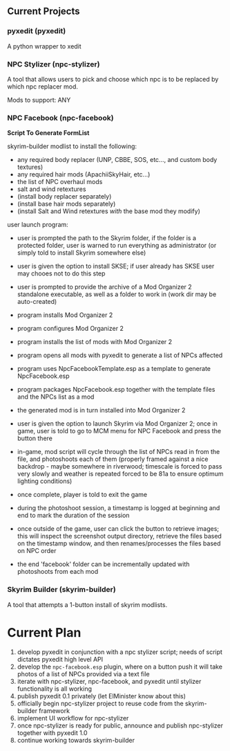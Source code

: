 ## Current Projects

### pyxedit (pyxedit)

A python wrapper to xedit

### NPC Stylizer (npc-stylizer)

A tool that allows users to pick and choose which npc is to be replaced by which
npc replacer mod.

Mods to support: ANY

### NPC Facebook (npc-facebook)

**Script To Generate FormList**

skyrim-builder modlist to install the following:

- any required body replacer (UNP, CBBE, SOS, etc..., and custom body textures)
- any required hair mods (ApachiiSkyHair, etc...)
- the list of NPC overhaul mods
- salt and wind retextures
- (install body replacer separately)
- (install base hair mods separately)
- (install Salt and Wind retextures _with_ the base mod they modify)

user launch program:

- user is prompted the path to the Skyrim folder, if the folder is a protected
  folder, user is warned to run everything as administrator (or simply told to
  install Skyrim somewhere else)

- user is given the option to install SKSE; if user already has SKSE user may
  chooes not to do this step

- user is prompted to provide the archive of a Mod Organizer 2 standalone
  executable, as well as a folder to work in (work dir may be auto-created)

- program installs Mod Organizer 2
- program configures Mod Organizer 2
- program installs the list of mods with Mod Organizer 2
- program opens all mods with pyxedit to generate a list of NPCs affected
- program uses NpcFacebookTemplate.esp as a template to generate NpcFacebook.esp
- program packages NpcFacebook.esp together with the template files and the
  NPCs list as a mod
- the generated mod is in turn installed into Mod Organizer 2

- user is given the option to launch Skyrim via Mod Organizer 2; once in game,
  user is told to go to MCM menu for NPC Facebook and press the button there

- in-game, mod script will cycle through the list of NPCs read in from the
  file, and photoshoots each of them (properly framed against a nice backdrop -
  maybe somewhere in riverwood; timescale is forced to pass very slowly and
  weather is repeated forced to be 81a to ensure optimum lighting conditions)

- once complete, player is told to exit the game

- during the photoshoot session, a timestamp is logged at beginning and end to
  mark the duration of the session

- once outside of the game, user can click the button to retrieve images; this
  will inspect the screenshot output directory, retrieve the files based on the
  timestamp window, and then renames/processes the files based on NPC order

- the end 'facebook' folder can be incrementally updated with photoshoots from
  each mod

### Skyrim Builder (skyrim-builder)

A tool that attempts a 1-button install of skyrim modlists.

# Current Plan

1. develop pyxedit in conjunction with a npc stylizer script; needs of script dictates pyxedit high level API
2. develop the `npc-facebook.esp` plugin, where on a button push it will take photos of a list of NPCs provided via a text file
3. iterate with npc-stylizer, npc-facebook, and pyxedit until stylizer functionality is all working
4. publish pyxedit 0.1 privately (let ElMinister know about this)
5. officially begin npc-stylizer project to reuse code from the skyrim-builder framework
6. implement UI workflow for npc-stylizer
7. once npc-stylizer is ready for public, announce and publish npc-stylizer together with pyxedit 1.0
8. continue working towards skyrim-builder
